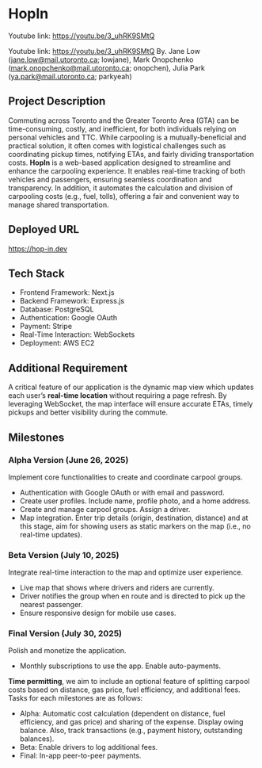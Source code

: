 # HopIn
Youtube link: https://youtu.be/3_uhRK9SMtQ 

Youtube link: https://youtu.be/3_uhRK9SMtQ
By. Jane Low (jane.low@mail.utoronto.ca; lowjane), Mark Onopchenko (mark.onopchenko@mail.utoronto.ca; onopchen), Julia Park (ya.park@mail.utoronto.ca; parkyeah)

## Project Description

Commuting across Toronto and the Greater Toronto Area (GTA) can be time-consuming, costly, and inefficient, for both individuals relying on personal vehicles and TTC. While carpooling is a mutually-beneficial and practical solution, it often comes with logistical challenges such as coordinating pickup times, notifying ETAs, and fairly dividing transportation costs.
**HopIn** is a web-based application designed to streamline and enhance the carpooling experience. It enables real-time tracking of both vehicles and passengers, ensuring seamless coordination and transparency. In addition, it automates the calculation and division of carpooling costs (e.g., fuel, tolls), offering a fair and convenient way to manage shared transportation.

## Deployed URL

https://hop-in.dev

## Tech Stack

- Frontend Framework: Next.js
- Backend Framework: Express.js
- Database: PostgreSQL
- Authentication: Google OAuth
- Payment: Stripe
- Real-Time Interaction: WebSockets
- Deployment: AWS EC2

## Additional Requirement

A critical feature of our application is the dynamic map view which updates each user’s **real-time location** without requiring a page refresh. By leveraging WebSocket, the map interface will ensure accurate ETAs, timely pickups and better visibility during the commute.

## Milestones

### Alpha Version (June 26, 2025)

Implement core functionalities to create and coordinate carpool groups.

- Authentication with Google OAuth or with email and password.
- Create user profiles. Include name, profile photo, and a home address.
- Create and manage carpool groups. Assign a driver.
- Map integration. Enter trip details (origin, destination, distance) and at this stage, aim for showing users as static markers on the map (i.e., no real-time updates).

### Beta Version (July 10, 2025)

Integrate real-time interaction to the map and optimize user experience.

- Live map that shows where drivers and riders are currently.
- Driver notifies the group when en route and is directed to pick up the nearest passenger.
- Ensure responsive design for mobile use cases.

### Final Version (July 30, 2025)

Polish and monetize the application.

- Monthly subscriptions to use the app. Enable auto-payments.

**Time permitting**, we aim to include an optional feature of splitting carpool costs based on distance, gas price, fuel efficiency, and additional fees. Tasks for each milestones are as follows:

- Alpha: Automatic cost calculation (dependent on distance, fuel efficiency, and gas price) and sharing of the expense. Display owing balance. Also, track transactions (e.g., payment history, outstanding balances).
- Beta: Enable drivers to log additional fees.
- Final: In-app peer-to-peer payments.
